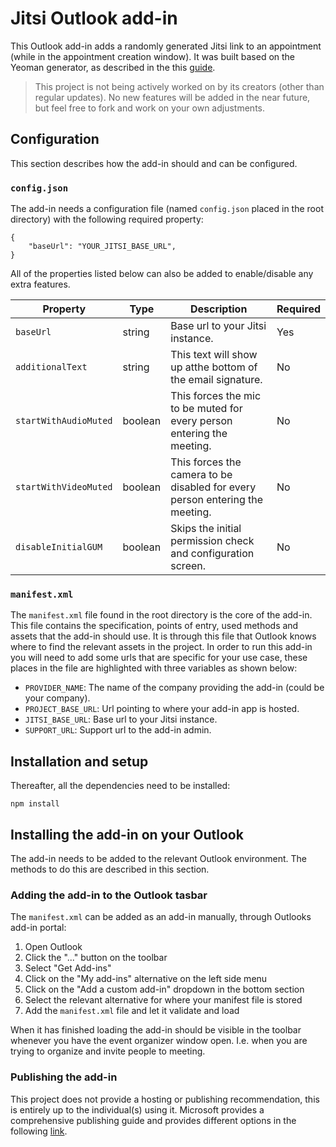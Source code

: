 # **Jitsi Outlook add-in**

This Outlook add-in adds a randomly generated Jitsi link to an appointment (while in the appointment creation window). It was built based on the Yeoman generator, as described in the this [guide](https://learn.microsoft.com/en-us/office/dev/add-ins/quickstarts/outlook-quickstart?tabs=yeomangenerator).

> This project is not being actively worked on by its creators (other than regular updates). No new features will be added in the near future, but feel free to fork and work on your own adjustments.

## **Configuration**

This section describes how the add-in should and can be configured.

### `config.json`

The add-in needs a configuration file (named `config.json` placed in the root directory) with the following required property:

```
{
    "baseUrl": "YOUR_JITSI_BASE_URL",
}
```

All of the properties listed below can also be added to enable/disable any extra features.

| **Property**          | **Type** | **Description**                                                              | **Required** |
| --------------------- | -------- | ---------------------------------------------------------------------------- | ------------ |
| `baseUrl`             | string   | Base url to your Jitsi instance.                                             | Yes          |
| `additionalText`      | string   | This text will show up atthe bottom of the email signature.                  | No           |
| `startWithAudioMuted` | boolean  | This forces the mic to be muted for every person entering the meeting.       | No           |
| `startWithVideoMuted` | boolean  | This forces the camera to be disabled for every person entering the meeting. | No           |
| `disableInitialGUM`   | boolean  | Skips the initial permission check and configuration screen.                 | No           |

### `manifest.xml`

The `manifest.xml` file found in the root directory is the core of the add-in. This file contains the specification, points of entry, used methods and assets that the add-in should use. It is through this file that Outlook knows where to find the relevant assets in the project. In order to run this add-in you will need to add some urls that are specific for your use case, these places in the file are highlighted with three variables as shown below:

- `PROVIDER_NAME`: The name of the company providing the add-in (could be your company).
- `PROJECT_BASE_URL`: Url pointing to where your add-in app is hosted.
- `JITSI_BASE_URL`: Base url to your Jitsi instance.
- `SUPPORT_URL`: Support url to the add-in admin.

## **Installation and setup**

Thereafter, all the dependencies need to be installed:

```
npm install
```

## **Installing the add-in on your Outlook**

The add-in needs to be added to the relevant Outlook environment. The methods to do this are described in this section.

### **Adding the add-in to the Outlook tasbar**

The `manifest.xml` can be added as an add-in manually, through Outlooks add-in portal:

1. Open Outlook
2. Click the "..." button on the toolbar
3. Select "Get Add-ins"
4. Click on the "My add-ins" alternative on the left side menu
5. Click on the "Add a custom add-in" dropdown in the bottom section
6. Select the relevant alternative for where your manifest file is stored
7. Add the `manifest.xml` file and let it validate and load

When it has finished loading the add-in should be visible in the toolbar whenever you have the event organizer window open. I.e. when you are trying to organize and invite people to meeting.

### **Publishing the add-in**

This project does not provide a hosting or publishing recommendation, this is entirely up to the individual(s) using it. Microsoft provides a comprehensive publishing guide and provides different options in the following [link](https://learn.microsoft.com/en-us/office/dev/add-ins/publish/publish).
